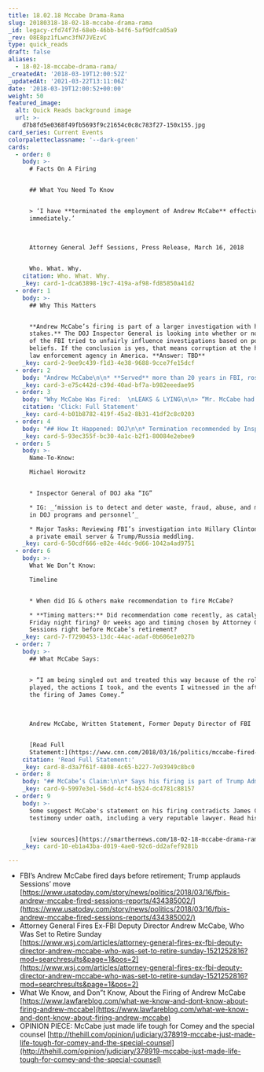 ```yaml
---
title: 18.02.18 Mccabe Drama-Rama
slug: 20180318-18-02-18-mccabe-drama-rama
_id: legacy-cfd74f7d-68eb-46bb-b4f6-5af9dfca05a9
_rev: O8E8pz1fLwnc3fN7JVEzvC
type: quick_reads
draft: false
aliases:
  - 18-02-18-mccabe-drama-rama/
_createdAt: '2018-03-19T12:00:52Z'
_updatedAt: '2021-03-22T13:11:06Z'
date: '2018-03-19T12:00:52+00:00'
weight: 50
featured_image:
  alt: Quick Reads background image
  url: >-
    d7b8fd5e0368f49fb5693f9c21654c0c8c783f27-150x155.jpg
card_series: Current Events
colorpaletteclassname: '--dark-green'
cards:
  - order: 0
    body: >-
      # Facts On A Firing


      ## What You Need To Know


      > ‘I have **terminated the employment of Andrew McCabe** effective
      immediately.’  
        
        
        
      Attorney General Jeff Sessions, Press Release, March 16, 2018


      Who. What. Why.
    citation: Who. What. Why.
    _key: card-1-dca63898-19c7-419a-af98-fd85850a41d2
  - order: 1
    body: >-
      ## Why This Matters


      **Andrew McCabe’s firing is part of a larger investigation with high
      stakes.** The DOJ Inspector General is looking into whether or not members
      of the FBI tried to unfairly influence investigations based on political
      beliefs. If the conclusion is yes, that means corruption at the highest
      law enforcement agency in America. **Answer: TBD**
    _key: card-2-9ee9c439-f1d3-4e38-9688-9cce7fe15dcf
  - order: 2
    body: "Andrew McCabe\n\n* **Served** more than 20 years in FBI, rose from street agent in NYC to Deputy Director in DC.\n* **Stepped-down** from Deputy Director position in January a\x13 allowed to stay part of FBI on terminal leave.\n* **Fired** Friday, March 16, 2018, 2 days ahead of his expected retirement on March 18th."
    _key: card-3-e75c442d-c39d-40ad-bf7a-b982eeedae95
  - order: 3
    body: "Why McCabe Was Fired:  \nLEAKS & LYING\n\n> “Mr. McCabe had made an unauthorized disclosure to the news media and lacked candor a\b\x12 including under oath a\b\x12 on multiple occasions.”  \n  \n  \n  \nAttorney General Jeff Sessions, Press Release, March 16, 2018\n\n[Click: Full Statement](https://www.reuters.com/article/us-usa-trump-sessions-statement/statement-by-attorney-general-on-firing-of-fbis-mccabe-idUSKCN1GT04O)"
    citation: 'Click: Full Statement'
    _key: card-4-b01b8782-419f-45a2-8b31-41df2c8c0203
  - order: 4
    body: "## How It Happened: DOJ\n\n* Termination recommended by Inspector General (IG appointed by President Obama).\n* Agreed by an additional DOJ members (Office of Professional Responsibility a\x13 Counsel appointed by Obama).\n* Ultimately decision up to Attorney General (President Trump appointee)."
    _key: card-5-93ec355f-bc30-4a1c-b2f1-80084e2ebee9
  - order: 5
    body: >-
      Name-To-Know:  

      Michael Horowitz


      * Inspector General of DOJ aka “IG”

      * IG: _‘mission is to detect and deter waste, fraud, abuse, and misconduct
      in DOJ programs and personnel’_

      * Major Tasks: Reviewing FBI’s investigation into Hillary Clinton’s use of
      a private email server & Trump/Russia meddling.
    _key: card-6-50cdf666-e82e-44dc-9d66-1042a4ad9751
  - order: 6
    body: >-
      What We Don’t Know:  

      Timeline


      * When did IG & others make recommendation to fire McCabe?

      * **Timing matters:** Did recommendation come recently, as catalyst behind
      Friday night firing? Or weeks ago and timing chosen by Attorney General
      Sessions right before McCabe’s retirement?
    _key: card-7-f7290453-13dc-44ac-adaf-0b606e1e027b
  - order: 7
    body: >-
      ## What McCabe Says:


      > “I am being singled out and treated this way because of the role I
      played, the actions I took, and the events I witnessed in the aftermath of
      the firing of James Comey.”  
        
        
        
      Andrew McCabe, Written Statement, Former Deputy Director of FBI


      [Read Full
      Statement:](https://www.cnn.com/2018/03/16/politics/mccabe-fired-statement-fbi-deputy-director/index.html)
    citation: 'Read Full Statement:'
    _key: card-8-d3a7f61f-4808-4c65-b227-7e93949c8bc0
  - order: 8
    body: "## McCabe’s Claim:\n\n* Says his firing is part of Trump Administration’s “_ongoing war with FBI and special counsel investigation”_.\n* Insinuates he supports former FBI Dir James Comey claim that Pres. Trump told him to drop the investigation into Russia collusion a\x13 amongst other potentially unethical or illegal actions."
    _key: card-9-5997e3e1-56dd-4cf4-b524-dc4781c88157
  - order: 9
    body: >-
      Some suggest McCabe's statement on his firing contradicts James Comey's
      testimony under oath, including a very reputable lawyer. Read his op-ed:


      [view sources](https://smarthernews.com/18-02-18-mccabe-drama-rama/)
    _key: card-10-eb1a43ba-d019-4ae0-92c6-dd2afef9281b

---
```

* FBI’s Andrew McCabe fired days before retirement; Trump applauds Sessions’ move [https://www.usatoday.com/story/news/politics/2018/03/16/fbis-andrew-mccabe-fired-sessions-reports/434385002/](https://www.usatoday.com/story/news/politics/2018/03/16/fbis-andrew-mccabe-fired-sessions-reports/434385002/)
* Attorney General Fires Ex-FBI Deputy Director Andrew McCabe, Who Was Set to Retire Sunday  
[https://www.wsj.com/articles/attorney-general-fires-ex-fbi-deputy-director-andrew-mccabe-who-was-set-to-retire-sunday-1521252816?mod=searchresults&page=1&pos=2](https://www.wsj.com/articles/attorney-general-fires-ex-fbi-deputy-director-andrew-mccabe-who-was-set-to-retire-sunday-1521252816?mod=searchresults&page=1&pos=2)
* What We Know, and Don”t Know, About the Firing of Andrew McCabe [https://www.lawfareblog.com/what-we-know-and-dont-know-about-firing-andrew-mccabe](https://www.lawfareblog.com/what-we-know-and-dont-know-about-firing-andrew-mccabe)
* OPINION PIECE: McCabe just made life tough for Comey and the special counsel [http://thehill.com/opinion/judiciary/378919-mccabe-just-made-life-tough-for-comey-and-the-special-counsel](http://thehill.com/opinion/judiciary/378919-mccabe-just-made-life-tough-for-comey-and-the-special-counsel)